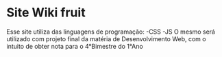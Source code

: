 # Site Wiki fruit
Esse site utiliza das linguagens de programação: 
  -CSS
  -JS
O mesmo será utilizado com projeto final da matéria de Desenvolvimento Web, com o intuito de obter nota para o 4°Bimestre do 1°Ano
